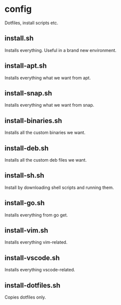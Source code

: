 # config
Dotfiles, install scripts etc.

## install.sh

Installs everything. Useful in a brand new environment.

## install-apt.sh

Installs everything what we want from apt.

## install-snap.sh

Installs everything what we want from snap.

## install-binaries.sh

Installs all the custom binaries we want.

## install-deb.sh

Installs all the custom deb files we want.

## install-sh.sh
Install by downloading shell scripts and running them.

## install-go.sh

Installs everything from go get.

## install-vim.sh

Installs everything vim-related.

## install-vscode.sh

Installs everything vscode-related.

## install-dotfiles.sh

Copies dotfiles only.

